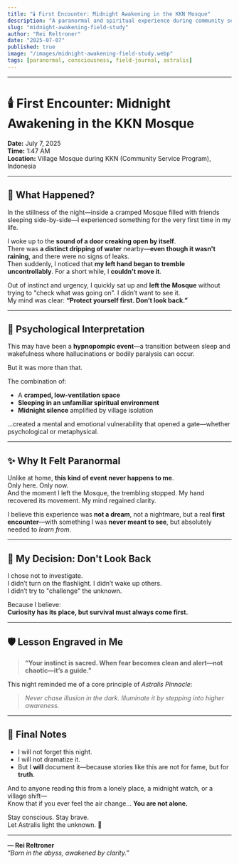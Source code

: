 ```yaml
---
title: "🕯️ First Encounter: Midnight Awakening in the KKN Mosque"
description: "A paranormal and spiritual experience during community service (KKN) in 2025."
slug: "midnight-awakening-field-study"
author: "Rei Reltroner"
date: "2025-07-07"
published: true
image: "/images/midnight-awakening-field-study.webp"
tags: [paranormal, consciousness, field-journal, astralis]
---
```


---

# 🕯️ First Encounter: Midnight Awakening in the KKN Mosque

**Date:** July 7, 2025  
**Time:** 1:47 AM  
**Location:** Village Mosque during KKN (Community Service Program), Indonesia

---

## 🌌 What Happened?

In the stillness of the night—inside a cramped Mosque filled with friends sleeping side-by-side—I experienced something for the very first time in my life.

I woke up to the **sound of a door creaking open by itself**.  
There was **a distinct dripping of water** nearby—**even though it wasn't raining**, and there were no signs of leaks.  
Then suddenly, I noticed that **my left hand began to tremble uncontrollably**. For a short while, I **couldn't move it**.

Out of instinct and urgency, I quickly sat up and **left the Mosque** without trying to "check what was going on". I didn’t want to see it.  
My mind was clear: **“Protect yourself first. Don’t look back.”**

---

## 🧠 Psychological Interpretation

This may have been a **hypnopompic event**—a transition between sleep and wakefulness where hallucinations or bodily paralysis can occur.

But it was more than that.

The combination of:
- A **cramped, low-ventilation space**
- **Sleeping in an unfamiliar spiritual environment**
- **Midnight silence** amplified by village isolation

...created a mental and emotional vulnerability that opened a gate—whether psychological or metaphysical.

---

## ✨ Why It Felt Paranormal

Unlike at home, **this kind of event never happens to me**.  
Only here. Only now.  
And the moment I left the Mosque, the trembling stopped. My hand recovered its movement. My mind regained clarity.

I believe this experience was **not a dream**, not a nightmare, but a real **first encounter**—with something I was **never meant to see**, but absolutely needed to *learn from*.

---

## 🚪 My Decision: Don't Look Back

I chose not to investigate.  
I didn’t turn on the flashlight. I didn’t wake up others.  
I didn’t try to "challenge" the unknown.

Because I believe:  
**Curiosity has its place, but survival must always come first.**

---

## 🛡️ Lesson Engraved in Me

> **“Your instinct is sacred. When fear becomes clean and alert—not chaotic—it’s a guide.”**

This night reminded me of a core principle of *Astralis Pinnacle*:

> _Never chase illusion in the dark. Illuminate it by stepping into higher awareness._

---

## 📌 Final Notes

- I will not forget this night.
- I will not dramatize it.
- But I **will** document it—because stories like this are not for fame, but for **truth**.

And to anyone reading this from a lonely place, a midnight watch, or a village shift—  
Know that if you ever feel the air change... **You are not alone.**

Stay conscious. Stay brave.  
Let Astralis light the unknown. 🌌

---

**— Rei Reltroner**  
_“Born in the abyss, awakened by clarity.”_
